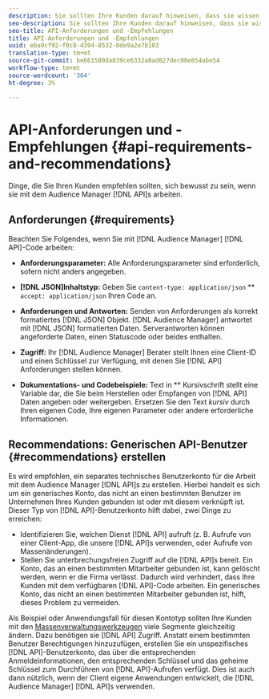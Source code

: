 ```yaml
---
description: Sie sollten Ihre Kunden darauf hinweisen, dass sie wissen, wann sie mit den Audience Manager-APIs arbeiten.
seo-description: Sie sollten Ihre Kunden darauf hinweisen, dass sie wissen, wann sie mit den Audience Manager-APIs arbeiten.
seo-title: API-Anforderungen und -Empfehlungen
title: API-Anforderungen und -Empfehlungen
uuid: eba9cf92-f0c8-4394-8532-0de9a2e7b103
translation-type: tm+mt
source-git-commit: be661580da839ce6332a0ad827dec08e854abe54
workflow-type: tm+mt
source-wordcount: '364'
ht-degree: 3%

---
```



# API-Anforderungen und -Empfehlungen {#api-requirements-and-recommendations}

Dinge, die Sie Ihren Kunden empfehlen sollten, sich bewusst zu sein, wenn sie mit dem Audience Manager [!DNL API]s arbeiten.

## Anforderungen {#requirements}

Beachten Sie Folgendes, wenn Sie mit [!DNL Audience Manager] [!DNL API]-Code arbeiten:

* **Anforderungsparameter:** Alle Anforderungsparameter sind erforderlich, sofern nicht anders angegeben.
* **[!DNL JSON]Inhaltstyp:** Geben Sie  `content-type: application/json` ** `accept: application/json` Ihren Code an.

* **Anforderungen und Antworten:** Senden von Anforderungen als korrekt formatiertes  [!DNL JSON] Objekt. [!DNL Audience Manager] antwortet mit  [!DNL JSON] formatierten Daten. Serverantworten können angeforderte Daten, einen Statuscode oder beides enthalten.

* **Zugriff:** Ihr  [!DNL Audience Manager] Berater stellt Ihnen eine Client-ID und einen Schlüssel zur Verfügung, mit denen Sie  [!DNL API] Anforderungen stellen können.

* **Dokumentations- und Codebeispiele:** Text in  ** Kursivschrift stellt eine Variable dar, die Sie beim Herstellen oder Empfangen von  [!DNL API] Daten angeben oder weitergeben. Ersetzen Sie den Text *kursiv* durch Ihren eigenen Code, Ihre eigenen Parameter oder andere erforderliche Informationen.

## Recommendations: Generischen API-Benutzer {#recommendations} erstellen

Es wird empfohlen, ein separates technisches Benutzerkonto für die Arbeit mit dem Audience Manager [!DNL API]s zu erstellen. Hierbei handelt es sich um ein generisches Konto, das nicht an einen bestimmten Benutzer im Unternehmen Ihres Kunden gebunden ist oder mit diesem verknüpft ist. Dieser Typ von [!DNL API]-Benutzerkonto hilft dabei, zwei Dinge zu erreichen:

* Identifizieren Sie, welchen Dienst [!DNL API] aufruft (z. B. Aufrufe von einer Client-App, die unsere [!DNL API]s verwenden, oder Aufrufe von Massenänderungen).
* Stellen Sie unterbrechungsfreien Zugriff auf die [!DNL API]s bereit. Ein Konto, das an einen bestimmten Mitarbeiter gebunden ist, kann gelöscht werden, wenn er die Firma verlässt. Dadurch wird verhindert, dass Ihre Kunden mit dem verfügbaren [!DNL API]-Code arbeiten. Ein generisches Konto, das nicht an einen bestimmten Mitarbeiter gebunden ist, hilft, dieses Problem zu vermeiden.

Als Beispiel oder Anwendungsfall für diesen Kontotyp sollten Ihre Kunden mit den [Massenverwaltungswerkzeugen](https://docs.adobe.com/content/help/en/audience-manager/user-guide/reference/bult-management-tools/bulk-management-intro.html) viele Segmente gleichzeitig ändern. Dazu benötigen sie [!DNL API] Zugriff. Anstatt einem bestimmten Benutzer Berechtigungen hinzuzufügen, erstellen Sie ein unspezifisches [!DNL API]-Benutzerkonto, das über die entsprechenden Anmeldeinformationen, den entsprechenden Schlüssel und das geheime Schlüssel zum Durchführen von [!DNL API]-Aufrufen verfügt. Dies ist auch dann nützlich, wenn der Client eigene Anwendungen entwickelt, die [!DNL Audience Manager] [!DNL API]s verwenden.
